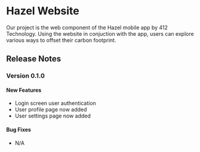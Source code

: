 # Hazel Website
Our project is the web component of the Hazel mobile app by 412 Technology. Using the website in conjuction with the app, 
users can explore various ways to offset their carbon footprint. 

## Release Notes
### Version 0.1.0

#### New Features
* Login screen user authentication 
* User profile page now added 
* User settings page now added 

#### Bug Fixes 
* N/A
